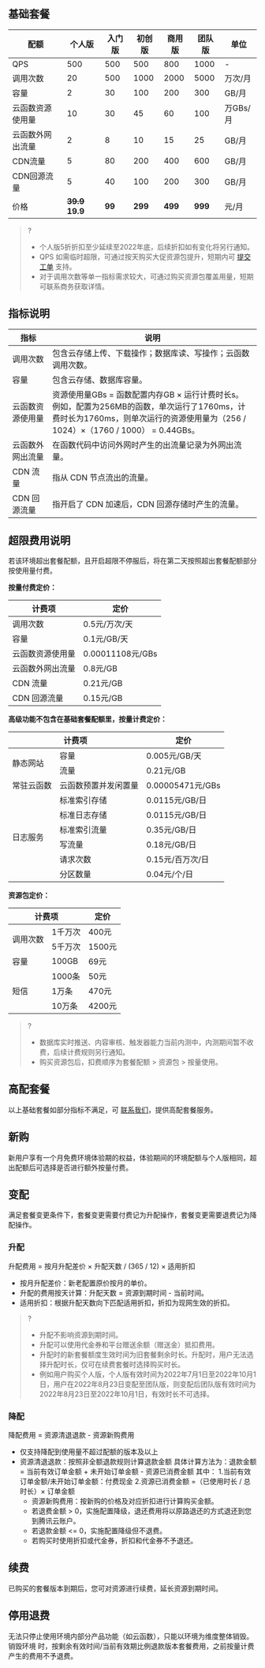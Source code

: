 ## 基础套餐

| 配额 | 个人版 | 入门版 | 初创版 | 商用版 | 团队版| 单位
| --- | --- | --- | --- | --- |  --- | --- |
| QPS | 500 | 500 | 500 | 800  | 1000  | - |
| 调用次数| 20 | 500 | 1000 | 2000 | 5000  | 万次/月 |
| 容量 | 2 | 30 | 100 | 200 | 300  | GB/月 |
| 云函数资源使用量 | 10 | 30 | 45 | 60  | 100 | 万GBs/月 |
| 云函数外网出流量  | 2 | 8 | 10 | 15 | 25  | GB/月 |
| CDN流量 | 5 | 80| 200  | 400 | 600  | GB/月 |
| CDN回源流量 | 5 | 40 | 100 | 200 | 300  | GB/月 |
| 价格 | **~~39.9~~ 19.9** | **99** | **299** | **499**  | **999**  | 元/月 |

>? 
>- 个人版5折折扣至少延续至2022年底，后续折扣如有变化将另行通知。
>- QPS 如需临时超限，可通过按天购买大促资源包提升，短期内可 [提交工单](https://console.cloud.tencent.com/workorder/category) 支持。
>- 对于调用次数等单一指标需求较大，可通过购买资源包覆盖用量，短期可联系商务获取详情。


## 指标说明

<table>
<thead>
<tr>
<th>指标</th>
<th>说明</th>
</tr>
</thead>
<tbody><tr>
<td>调用次数</td>
<td>包含云存储上传、下载操作；数据库读、写操作；云函数调用次数。</td>
</tr>
<tr>
<td>容量</td>
<td>包含云存储、数据库容量。</td>
</tr>
<tr>
<td>云函数资源使用量</td>
<td>资源使用量GBs = 函数配置内存GB × 运行计费时长s。<br>例如，配置为256MB的函数，单次运行了1760ms，计费时长为1760ms，则单次运行的资源使用量为（256 / 1024）×（1760 / 1000） = 0.44GBs。</td>
</tr>
<tr>
<td>云函数外网出流量</td>
<td>在函数代码中访问外网时产生的出流量记录为外网出流量。</td>
</tr>
<tr>
<td>CDN 流量</td>
<td>指从 CDN 节点流出的流量。</td>
</tr>
<tr>
<td>CDN 回源流量</td>
<td>指开启了 CDN 加速后，CDN 回源存储时产生的流量。</td>
</tr>
</tbody></table>


## 超限费用说明
若该环境超出套餐配额，且开启超限不停服后，将在第二天按照超出套餐配额部分按使用量付费。

**按量付费定价：**

| 计费项 | 定价 |  
| --- | --- | 
| 调用次数  | 0.5元/万次/天 |
| 容量 | 0.1元/GB/天
| 云函数资源使用量 | 0.00011108元/GBs
| 云函数外网出流量  |  0.8元/GB
| CDN 流量 | 0.21元/GB
| CDN 回源流量 | 0.15元/GB


**高级功能不包含在基础套餐配额里，按量计费定价：**
<table>
<thead>
<tr>
<th colspan = "2">计费项</th>
<th>定价</th>
</tr>
</thead>
<tbody><tr>
<td rowspan = "2">静态网站</td>
<td>容量</td>
<td>0.005元/GB/天</td>
</tr>
<tr>
<td>流量</td>
<td>0.21元/GB</td>
</tr>
<tr>
<td>常驻云函数</td>
<td>云函数预置并发闲置量</td>
<td>0.00005471元/GBs</td>
</tr>
<tr>
<tr>
<td rowspan = "6">日志服务</td>
<td>标准索引存储</td>
<td>0.0115元/GB/日</td>
</tr>
<tr>
<td>标准日志存储</td>
<td>0.0115元/GB/日</td>
</tr>
<tr>
<td>标准索引流量</td>
<td>0.35元/GB/日</td>
</tr>
<tr>
<td>写流量</td>
<td>0.18元/GB/日</td>
</tr>
<tr>
<td>请求次数</td>
<td>0.15元/百万次/日</td>
</tr>
<tr>
<td>分区数量</td>
<td>0.04元/个/日</td>
</tr>
</tbody></table>

**资源包定价：**
<table>
<thead>
<tr>
<th colspan = "2">计费项</th>
<th>定价</th>
</tr>
</thead>
<tbody><tr>
<td rowspan = "2">调用次数</td>
<td>1千万次</td>
<td>400元</td>
</tr>
<tr>
<td>5千万次</td>
<td>1500元</td>
</tr>
<tr>
<td>容量</td>
<td>100GB</td>
<td>69元</td>
</tr>
<tr>
<td rowspan = "3">短信</td>
<td>1000条</td>
<td>50元</td>
</tr>
<tr>
<td>1万条</td>
<td>470元</td>
</tr>
<tr>
<td>10万条</td>
<td>4200元</td>
</tr>
<tr>
</tbody></table>

>?
>- 数据库实时推送、内容审核、触发器能力当前内测中，内测期间暂不收费，后续计费规则另行通知。
>- 购买资源包后，扣费顺序为套餐配额 > 资源包 > 按量使用。

## 高配套餐
以上基础套餐如部分指标不满足，可 [联系我们](https://cloud.tencent.com/document/product/876/59902)，提供高配套餐服务。


## 新购

新用户享有一个月免费环境体验期的权益，体验期间的环境配额与个人版相同，超出配额后可选择是否进行额外按量付费。

## 变配
满足套餐变更条件下，套餐变更需要付费记为升配操作，套餐变更需要退费记为降配操作。

### 升配
升配费用 = 按月升配差价 × 升配天数 / (365 / 12) × 适用折扣
* 按月升配差价：新老配置原价按月的单价。
* 升配的费用按天计算：升配天数 = 资源到期时间 - 当前时间。
* 适用折扣：根据升配天数向下匹配适用折扣，折扣为现网生效的折扣。

>?
>- 升配不影响资源到期时间。
>- 升配可以使用代金券和平台赠送余额（赠送金）抵扣费用。
>- 升配时的新套餐额度生效时间为旧套餐剩余时长。升配时，用户无法选择升配时长，仅可在续费套餐时选择购买时长。
>- 例如用户购买个人版，个人版有效时间为2022年7月1日至2022年10月1日，用户在2022年8月23日变配至团队版，则变配后团队版有效时间为2022年8月23日至2022年10月1日，有效时长不可选择。

### 降配
降配费用 = 资源清退退款 - 资源新购费用
* 仅支持降配到使用量不超过配额的版本及以上
* 资源清退退款：按照非全额退款规则计算退款金额
  具体计算方法为：退款金额 = 当前有效订单金额 + 未开始订单金额 - 资源已消费金额
  其中：
  1.当前有效订单金额/未开始订单金额：付费现金
  2.资源已消费金额 =（已使用时长 / 总时长）× 订单金额
  * 资源新购费用：按新购的价格及对应折扣进行计算购买金额。
  * 若退费金额 > 0，实施配置降级，退还费用将以原路退还的方式退还到您到腾讯云账户。
  * 若退款金额 <= 0，实施配置降级但不退费。
  * 若购买时使用折扣或代金券，折扣和代金券不予退还。

## 续费
已购买的套餐版本到期后，您可对资源进行续费，延长资源到期时间。

## 停用退费
无法只停止使用环境内部分产品功能（如云函数），只能以环境为维度整体销毁。
销毁环境 时，按剩余有效时间/当前有效期比例退款版本套餐费用，之前按量计费产生的费用不予退费。


